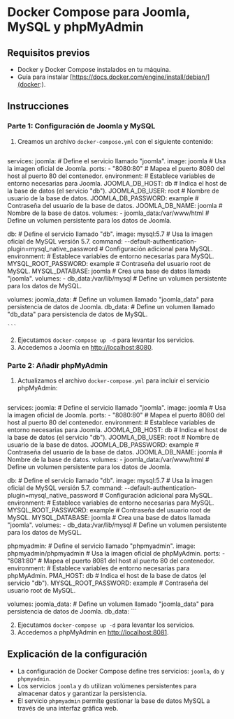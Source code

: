 # Docker Compose para Joomla, MySQL y phpMyAdmin

## Requisitos previos

- Docker y Docker Compose instalados en tu máquina.
- Guía para instalar [https://docs.docker.com/engine/install/debian/](docker:).

## Instrucciones

### Parte 1: Configuración de Joomla y MySQL

1. Creamos un archivo `docker-compose.yml` con el siguiente contenido:

    ```yaml
  services:
  joomla: # Define el servicio llamado "joomla".
    image: joomla # Usa la imagen oficial de Joomla.
    ports:
      - "8080:80" # Mapea el puerto 8080 del host al puerto 80 del contenedor.
    environment: # Establece variables de entorno necesarias para Joomla.
      JOOMLA_DB_HOST: db # Indica el host de la base de datos (el servicio "db").
      JOOMLA_DB_USER: root # Nombre de usuario de la base de datos.
      JOOMLA_DB_PASSWORD: example # Contraseña del usuario de la base de datos.
      JOOMLA_DB_NAME: joomla # Nombre de la base de datos.
    volumes:
      - joomla_data:/var/www/html # Define un volumen persistente para los datos de Joomla.

  db: # Define el servicio llamado "db".
    image: mysql:5.7 # Usa la imagen oficial de MySQL versión 5.7.
    command: --default-authentication-plugin=mysql_native_password # Configuración adicional para MySQL.
    environment: # Establece variables de entorno necesarias para MySQL.
      MYSQL_ROOT_PASSWORD: example # Contraseña del usuario root de MySQL.
      MYSQL_DATABASE: joomla # Crea una base de datos llamada "joomla".
    volumes:
      - db_data:/var/lib/mysql # Define un volumen persistente para los datos de MySQL.

volumes:
  joomla_data: # Define un volumen llamado "joomla_data" para persistencia de datos de Joomla.
  db_data: # Define un volumen llamado "db_data" para persistencia de datos de MySQL.

    ```

2. Ejecutamos `docker-compose up -d` para levantar los servicios.
3. Accedemos a Joomla en [http://localhost:8080](http://localhost:8080).

### Parte 2: Añadir phpMyAdmin

1. Actualizamos el archivo `docker-compose.yml` para incluir el servicio phpMyAdmin:

    ```yaml
services:
  joomla: # Define el servicio llamado "joomla".
    image: joomla # Usa la imagen oficial de Joomla.
    ports:
      - "8080:80" # Mapea el puerto 8080 del host al puerto 80 del contenedor.
    environment: # Establece variables de entorno necesarias para Joomla.
      JOOMLA_DB_HOST: db # Indica el host de la base de datos (el servicio "db").
      JOOMLA_DB_USER: root # Nombre de usuario de la base de datos.
      JOOMLA_DB_PASSWORD: example # Contraseña del usuario de la base de datos.
      JOOMLA_DB_NAME: joomla # Nombre de la base de datos.
    volumes:
      - joomla_data:/var/www/html # Define un volumen persistente para los datos de Joomla.

  db: # Define el servicio llamado "db".
    image: mysql:5.7 # Usa la imagen oficial de MySQL versión 5.7.
    command: --default-authentication-plugin=mysql_native_password # Configuración adicional para MySQL.
    environment: # Establece variables de entorno necesarias para MySQL.
      MYSQL_ROOT_PASSWORD: example # Contraseña del usuario root de MySQL.
      MYSQL_DATABASE: joomla # Crea una base de datos llamada "joomla".
    volumes:
      - db_data:/var/lib/mysql # Define un volumen persistente para los datos de MySQL.

  phpmyadmin: # Define el servicio llamado "phpmyadmin".
    image: phpmyadmin/phpmyadmin # Usa la imagen oficial de phpMyAdmin.
    ports:
      - "8081:80" # Mapea el puerto 8081 del host al puerto 80 del contenedor.
    environment: # Establece variables de entorno necesarias para phpMyAdmin.
      PMA_HOST: db # Indica el host de la base de datos (el servicio "db").
      MYSQL_ROOT_PASSWORD: example # Contraseña del usuario root de MySQL.

volumes:
  joomla_data: # Define un volumen llamado "joomla_data" para persistencia de datos de Joomla.
  db_data: 
    ```

2. Ejecutamos `docker-compose up -d` para levantar los servicios.
3. Accedemos a phpMyAdmin en [http://localhost:8081](http://localhost:8081).

## Explicación de la configuración

- La configuración de Docker Compose define tres servicios: `joomla`, `db` y `phpmyadmin`.
- Los servicios `joomla` y `db` utilizan volúmenes persistentes para almacenar datos y garantizar la persistencia.
- El servicio `phpmyadmin` permite gestionar la base de datos MySQL a través de una interfaz gráfica web.
